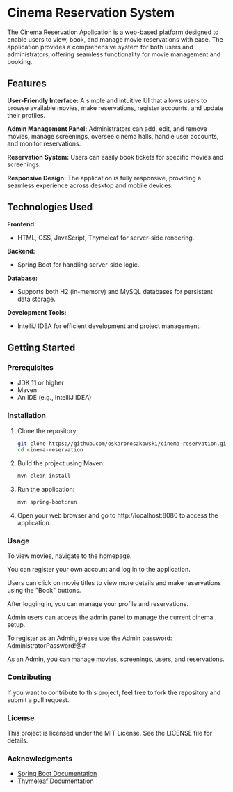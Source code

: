 # Cinema Reservation System

The Cinema Reservation Application is a web-based platform designed to enable users to view, book, and manage movie reservations with ease. The application provides a comprehensive system for both users and administrators, offering seamless functionality for movie management and booking.

## Features

**User-Friendly Interface:** A simple and intuitive UI that allows users to browse available movies, make reservations, register accounts, and update their profiles.

**Admin Management Panel:** Administrators can add, edit, and remove movies, manage screenings, oversee cinema halls, handle user accounts, and monitor reservations.

**Reservation System:** Users can easily book tickets for specific movies and screenings.

**Responsive Design:** The application is fully responsive, providing a seamless experience across desktop and mobile devices.

## Technologies Used

**Frontend:** 
- HTML, CSS, JavaScript, Thymeleaf for server-side rendering.
  
**Backend:**
- Spring Boot for handling server-side logic.
  
**Database:**
- Supports both H2 (in-memory) and MySQL databases for persistent data storage.
  
**Development Tools:**
- IntelliJ IDEA for efficient development and project management.
  

## Getting Started

### Prerequisites

- JDK 11 or higher
- Maven
- An IDE (e.g., IntelliJ IDEA)

### Installation

1. Clone the repository:

   ```bash
   git clone https://github.com/oskarbroszkowski/cinema-reservation.git
   cd cinema-reservation
   
2. Build the project using Maven:

   ```bash
   mvn clean install

3. Run the application:

   ```bash
   mvn spring-boot:run

4. Open your web browser and go to http://localhost:8080 to access the application.

### Usage

To view movies, navigate to the homepage.

You can register your own account and log in to the application.

Users can click on movie titles to view more details and make reservations using the "Book" buttons.

After logging in, you can manage your profile and reservations.

Admin users can access the admin panel to manage the current cinema setup.

To register as an Admin, please use the Admin password: AdministratorPassword!@#

As an Admin, you can manage movies, screenings, users, and reservations.

### Contributing

If you want to contribute to this project, feel free to fork the repository and submit a pull request.

### License

This project is licensed under the MIT License. See the LICENSE file for details.

### Acknowledgments

- [Spring Boot Documentation](https://spring.io/projects/spring-boot)
- [Thymeleaf Documentation](https://www.thymeleaf.org/documentation.html)
